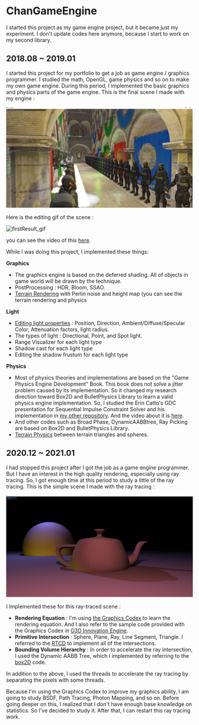 # ChanGameEngine

I started this project as my game engine project, but it became just my experiment. I don't update codes here anymore, because I start to work on my second library.





## 2018.08 ~ 2019.01

I started this project for my portfolio to get a job as game engine / graphics programmer. I studied the math, OpenGL, game physics and so on to make my own game engine. During this period, I implemented the basic graphics and physics parts of the game engine. This is the final scene I made with my engine :

![first_result](img/firstResult.png)

Here is the editing gif of the scene :

![firstResult_gif](img/firstResult.gif)

you can see the video of this [here](https://youtu.be/KSpS1TO2YgM).



While I was doing this project, I implemented these things:

**Graphics**

* The graphics engine is based on the deferred shading. All of objects in game world will be drawn by the technique.
* PostProcessing : HDR, Bloom, SSAO.
* [Terrain Rendering](https://www.youtube.com/watch?v=gEwG9HVjTYk) with Perlin noise and height map (you can see the terrain rendering and physics

**Light**

* [Editing light properties](https://www.youtube.com/watch?v=0eW7ttd--IM) : Position, Direction, Ambient/Diffuse/Specular Color, Attenuation factors, light radius.
* The types of light : Directional, Point, and Spot light.
* Range Visualizer for each light type
* Shadow cast for each light type
* Editing the shadow frustum for each light type

**Physics**

* Most of physics theories and implementations are based on the "Game Physics Engine Development" Book. This book does not solve a jitter problem caused by its implementation. So it changed my research direction toward Box2D and BulletPhysics Library to learn a valid physics engine implementation. So, I studied the Erin Catto's GDC presentation for Sequential Impulse Constraint Solver and his implementation in [my other repository](https://github.com/lch32111/ChPhysicsEngine/tree/master/ChanPhysicsPlayGround). And the video about it is [here](https://www.youtube.com/watch?v=c333rQkeskM).
* And other codes such as Broad Phase, DynamicAABBtree, Ray Picking are based on Box2D and BulletPhysics Library.
* [Terrain Physics](https://www.youtube.com/watch?v=gEwG9HVjTYk) between terrain triangles and spheres.



## 2020.12 ~ 2021.01

I had stopped this project after I got the job as a game engine programmer. But I have an interest in the high quality rendering, especially using ray tracing. So, I got enough time at this period to study a little of the ray tracing. This is the simple scene I made with the ray tracing :

![ray_trace_simple_trial](img/raytracing_try.png)

I Implemented these for this ray-traced scene :

* **Rendering Equation** : I'm using [the Graphics Codex](http://graphicscodex.com/index.php) to learn the rendering equation. And I also refer to the sample code provided with the Graphics Codex in [G3D Innovation Engine](https://casual-effects.com/g3d/www/index.html).
* **Primitive Intersection** : Sphere, Plane, Ray, Line Segment, Triangle. I referred to the [RTCD](https://realtimecollisiondetection.net/) to implement all of the intersections.
* **Bounding Volume Hierarchy** : In order to accelerate the ray intersection, I used the Dynamic AABB Tree, which I implemented by referring to the [box2D](https://github.com/erincatto/box2d) code.

In addition to the above, I used the threads to accelerate the ray tracing by separating the pixels with some threads.

Because I'm using the Graphics Codex to improve my graphics ability, I am going to study BSDF, Path Tracing, Photon Mapping, and so on. Before going deeper on this, I realized that I don't have enough base knowledge on statistics. So I've decided to study it. After that, I can restart this ray tracing work.

